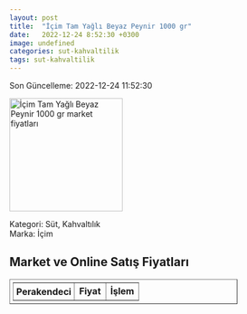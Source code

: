 ```yaml
---
layout: post
title:  "İçim Tam Yağlı Beyaz Peynir 1000 gr"
date:   2022-12-24 8:52:30 +0300
image: undefined
categories: sut-kahvaltilik
tags: sut-kahvaltilik
---
```


Son Güncelleme: 2022-12-24 11:52:30

<img src="undefined" width="200" alt="İçim Tam Yağlı Beyaz Peynir 1000 gr market fiyatları" />

Kategori: Süt, Kahvaltılık
<br />
Marka: İçim

<h2>Market ve Online Satış Fiyatları</h2>

<table border="1" style="padding: 5px;width:80%;">
  <tr>
    <td style="padding: 5px;"><strong>Perakendeci</strong></td>
    <td><strong>Fiyat</strong></td>
    <td><strong>İşlem</strong></td>
  </tr>
  
</table>
